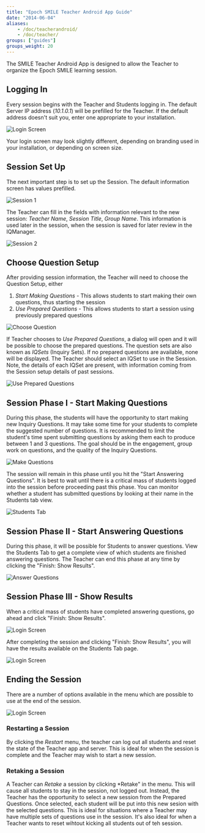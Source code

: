 ```yaml
---
title: "Epoch SMILE Teacher Android App Guide"
date: "2014-06-04"
aliases:
    - /doc/teacherandroid/
    - /doc/teacher/
groups: ["guides"]
groups_weight: 20
---
```


The SMILE Teacher Android App is designed to allow the Teacher to organize the Epoch SMILE learning session.

## Logging In

Every session begins with the Teacher and Students logging in.  The default Server IP address (*10.1.0.1*) will be prefilled for the Teacher.  If the default address doesn't suit you, enter one appropriate to your installation.

![Login Screen](/static/img/smileteacher-login.png)

Your login screen may look slightly different, depending on branding used in your installation, or depending on screen size.

## Session Set Up

The next important step is to set up the Session.  The default information screen has values prefilled.

![Session 1](/static/img/smileteacher-session1.png)

The Teacher can fill in the fields with information relevant to the new session: *Teacher Name*, *Session Title*, *Group Name*.  This information is used later in the session, when the session is saved for later review in the IQManager.

![Session 2](/static/img/smileteacher-session2.png)

## Choose Question Setup

After providing session information, the Teacher will need to choose the Question Setup, either 

1. *Start Making Questions* - This allows students to start making their own questions, thus starting the session
1. *Use Prepared Questions* - This allows students to start a session using previously prepared questions

![Choose Question](/static/img/smileteacher-chooseq.png)

If Teacher chooses to *Use Prepared Questions*, a dialog will open and it will be possible to choose the prepared questions.  The question sets are also known as *IQSets* (Inquiry Sets).  If no prepared questions are available, none will be displayed.  The Teacher should select an IQSet to use in the Session.  Note, the details of each IQSet are present, with information coming from the Session setup details of past sessions.

![Use Prepared Questions](/static/img/smileteacher-preparedq.png)

## Session Phase I - Start Making Questions

During this phase, the students will have the opportunity to start making new Inquiry Questions.  It may take some time for your students to complete the suggested number of questions.  It is recommended to limit the student's time spent submitting questions by asking them each to produce between 1 and 3 questions.  The goal should be in the engagement, group work on questions, and the quality of the Inquiry Questions.

![Make Questions](/static/img/smileteacher-makeq.png)

The session will remain in this phase until you hit the "Start Answering Questions".  It is best to wait until there is a critical mass of students logged into the session before proceeding past this phase.  You can monitor whether a student has submitted questions by looking at their name in the Students tab view.

![Students Tab](/static/img/smileteacher-studentstab.png)

## Session Phase II - Start Answering Questions

During this phase, it will be possible for Students to answer questions.  View the Students Tab to get a complete view of which students are finished answering questions.  The Teacher can end this phase at any time by clicking the "Finish: Show Results".

![Answer Questions](/static/img/smileteacher-answerq.png)

## Session Phase III - Show Results

When a critical mass of students have completed answering questions, go ahead and click "Finish: Show Results".

![Login Screen](/static/img/smileteacher-showresults1.png)

After completing the session and clicking "Finish: Show Results", you will have the results available on the Students Tab page.

![Login Screen](/static/img/smileteacher-showresults2.png)


## Ending the Session

There are a number of options available in the menu which are possible to use at the end of the session. 

![Login Screen](/static/img/smileteacher-chooseq.png)

### Restarting a Session

By clicking the *Restart* menu, the teacher can log out all students and reset the state of the Teacher app and server.  This is ideal for when the session is complete and the Teacher may wish to start a new session.

### Retaking a Session

A Teacher can *Retake* a session by clicking *Retake" in the menu.  This will cause all students to stay in the session, not logged out.  Instead, the Teacher has the opportunity to select a new session from the Prepared Questions.  Once selected, each student will be put into this new sesion with the selected questions.  This is ideal for situations where a Teacher may have multiple sets of questions use in the session.  It's also ideal for when a Teacher wants to reset wihtout kicking all students out of teh session.